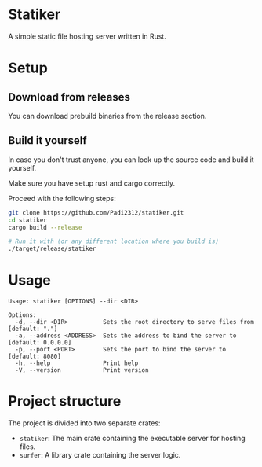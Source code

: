 # Statiker

A simple static file hosting server written in Rust.

# Setup

## Download from releases
You can download prebuild binaries from the release section.

## Build it yourself
In case you don't trust anyone, you can look up the source code and build it yourself.

Make sure you have setup rust and cargo correctly.

Proceed with the following steps:
```sh
git clone https://github.com/Padi2312/statiker.git
cd statiker
cargo build --release

# Run it with (or any different location where you build is)
./target/release/statiker 
```

# Usage 
```
Usage: statiker [OPTIONS] --dir <DIR>

Options:
  -d, --dir <DIR>          Sets the root directory to serve files from [default: "."]
  -a, --address <ADDRESS>  Sets the address to bind the server to [default: 0.0.0.0]
  -p, --port <PORT>        Sets the port to bind the server to [default: 8080]
  -h, --help               Print help
  -V, --version            Print version
```

# Project structure

The project is divided into two separate crates:
- `statiker`: The main crate containing the executable server for hosting files.
- `surfer`: A library crate containing the server logic. 